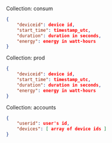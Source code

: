 Collection: consum

```json
{
	"deviceid": device id,
	"start_time": timestamp_utc,
	"duration": duration in seconds,
	"energy": energy in watt-hours
}
```

Collection: prod

```json
{
	"deviceid": device id,
	"start_time": timestamp_utc,
	"duration": duration in seconds,
	"energy": energy in watt-hours
}
```

Collection: accounts

```json
{
	"userid": user's id,
	"devices": [ array of device ids ]
}
```
